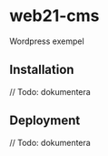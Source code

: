 # web21-cms
Wordpress exempel

## Installation
// Todo: dokumentera

## Deployment
// Todo: dokumentera
